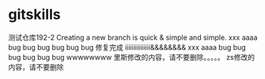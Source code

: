 # gitskills
测试仓库192-2
Creating a new branch is quick & simple  and simple.
xxx aaaa bug bug bug bug bug bug
修复完成
iiiiiiiiiiiiiii&&&&&&&& xxx aaaa bug bug bug bug bug bug
wwwwwwww
里斯修改的内容，请不要删除。。。。。
zs修改的内容，请不要删除
